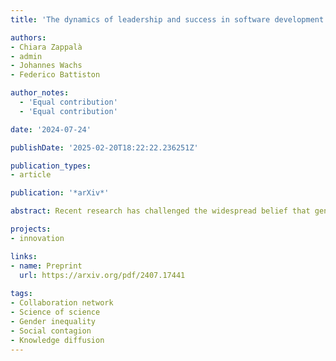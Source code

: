 ```yaml
---
title: 'The dynamics of leadership and success in software development teams'

authors:
- Chiara Zappalà
- admin
- Johannes Wachs
- Federico Battiston

author_notes:
  - 'Equal contribution'
  - 'Equal contribution'

date: '2024-07-24'

publishDate: '2025-02-20T18:22:22.236251Z'

publication_types:
- article

publication: '*arXiv*'

abstract: Recent research has challenged the widespread belief that gender inequities in academia would disappear simply by increasing the number of women. More complex causes might be at play, embodied in the networked structure of scientific collaborations. Here, we aim to understand the structural inequality between male and female scholars in the dissemination of scientific knowledge. We use a large-scale dataset of academic publications from the American Physical Society (APS) to build a time-varying network of collaborations from 1970 to 2020. We model knowledge dissemination as a contagion process in which scientists become informed based on the propagation of knowledge through their collaborators. We quantify the fairness of the system in terms of how women acquire and diffuse knowledge compared to men. Our results indicate that knowledge acquisition and diffusion are slower for women than expected. We find that the main determinant of women's disadvantage is the gap in the cumulative number of collaborators, highlighting how time creates structural disadvantages that contribute to marginalize women in physics. Our work sheds light on how the dynamics of scientific collaborations shape gender disparities in knowledge dissemination and calls for a deeper understanding on how to intervene to improve fairness and diversity in the scientific community.

projects: 
- innovation

links:
- name: Preprint
  url: https://arxiv.org/pdf/2407.17441
  
tags:
- Collaboration network
- Science of science
- Gender inequality
- Social contagion
- Knowledge diffusion
---
```

